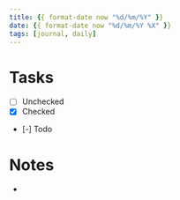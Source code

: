 ```yaml
---
title: {{ format-date now "%d/%m/%Y" }}
date: {{ format-date now "%d/%m/%Y %X" }}
tags: [journal, daily]
---
```


# Tasks

- [ ] Unchecked
- [x] Checked
- [-] Todo

# Notes

-
